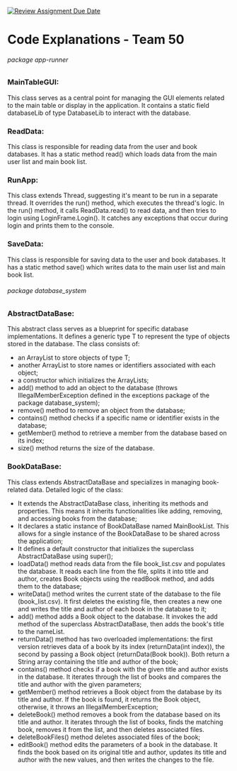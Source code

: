 [![Review Assignment Due Date](https://classroom.github.com/assets/deadline-readme-button-24ddc0f5d75046c5622901739e7c5dd533143b0c8e959d652212380cedb1ea36.svg)](https://classroom.github.com/a/4zK3HDh5)

# Code Explanations - Team 50

###### package app-runner
### MainTableGUI:
This class serves as a central point for managing the GUI elements related to the main table or display in the application. It contains a static field databaseLib of type DatabaseLib to interact with the database.

### ReadData:
This class is responsible for reading data from the user and book databases. It has a static method read() which loads data from the main user list and main book list.

### RunApp:
This class extends Thread, suggesting it's meant to be run in a separate thread. It overrides the run() method, which executes the thread's logic. In the run() method, it calls ReadData.read() to read data, and then tries to login using LoginFrame.Login(). It catches any exceptions that occur during login and prints them to the console.

### SaveData:
This class is responsible for saving data to the user and book databases. It has a static method save() which writes data to the main user list and main book list.

###### package database_system

### AbstractDataBase<T>:
This abstract class serves as a blueprint for specific database implementations. It defines a generic type T to represent the type of objects stored in the database. 
The class consists of: 
+ an ArrayList to store objects of type T;
+ another ArrayList to store names or identifiers associated with each object;
+ a constructor which initializes the ArrayLists;
+ add() method to add an object to the database (throws IllegalMemberException defined in the exceptions package of the package database_system);
+ remove() method to remove an object from the database;
+ contains() method checks if a specific name or identifier exists in the database;
+ getMember() method to retrieve a member from the database based on its index;
+ size() method returns the size of the database.

### BookDataBase:
This class extends AbstractDataBase<Book> and specializes in managing book-related data.
Detailed logic of the class:
+ It extends the AbstractDataBase<Book> class, inheriting its methods and properties. This means it inherits functionalities like adding, removing, and accessing books from the database;
+ It declares a static instance of BookDataBase named MainBookList. This allows for a single instance of the BookDataBase to be shared across the application;
+ It defines a default constructor that initializes the superclass AbstractDataBase using super();
+ loadData() method reads data from the file book_list.csv and populates the database. It reads each line from the file, splits it into title and author, creates Book objects using the readBook method, and adds them to the database;
+ writeData() method writes the current state of the database to the file (book_list.csv). It first deletes the existing file, then creates a new one and writes the title and author of each book in the database to it;
+ add() method adds a Book object to the database. It invokes the add method of the superclass AbstractDataBase, then adds the book's title to the nameList.
+ returnData() method has two overloaded implementations: the first version retrieves data of a book by its index (returnData(int index)), the second by passing a Book object (returnData(Book book)). Both return a String array containing the title and author of the book;
+ contains() method checks if a book with the given title and author exists in the database. It iterates through the list of books and compares the title and author with the given parameters;
+ getMember() method retrieves a Book object from the database by its title and author. If the book is found, it returns the Book object, otherwise, it throws an IllegalMemberException;
+ deleteBook() method removes a book from the database based on its title and author. It iterates through the list of books, finds the matching book, removes it from the list, and then deletes associated files.
+ deleteBookFiles() method deletes associated files of the book;
+ editBook() method edits the parameters of a book in the database. It finds the book based on its original title and author, updates its title and author with the new values, and then writes the changes to the file.





